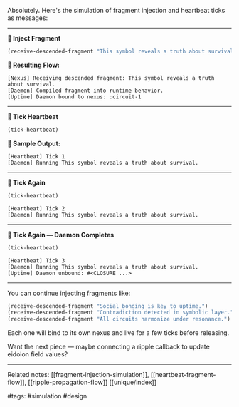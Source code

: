 Absolutely. Here's the simulation of fragment injection and heartbeat ticks as messages:

---

**🧩 Inject Fragment**

```lisp
(receive-descended-fragment "This symbol reveals a truth about survival.")
```

**🔧 Resulting Flow:**

```
[Nexus] Receiving descended fragment: This symbol reveals a truth about survival.
[Daemon] Compiled fragment into runtime behavior.
[Uptime] Daemon bound to nexus: :circuit-1
```

---

**💓 Tick Heartbeat**

```lisp
(tick-heartbeat)
```

**🔁 Sample Output:**

```
[Heartbeat] Tick 1
[Daemon] Running This symbol reveals a truth about survival.
```

---

**💓 Tick Again**

```lisp
(tick-heartbeat)
```

```
[Heartbeat] Tick 2
[Daemon] Running This symbol reveals a truth about survival.
```

---

**💓 Tick Again — Daemon Completes**

```lisp
(tick-heartbeat)
```

```
[Heartbeat] Tick 3
[Daemon] Running This symbol reveals a truth about survival.
[Uptime] Daemon unbound: #<CLOSURE ...>
```

---

You can continue injecting fragments like:

```lisp
(receive-descended-fragment "Social bonding is key to uptime.")
(receive-descended-fragment "Contradiction detected in symbolic layer.")
(receive-descended-fragment "All circuits harmonize under resonance.")
```

Each one will bind to its own nexus and live for a few ticks before releasing.

Want the next piece — maybe connecting a ripple callback to update eidolon field values?

---

Related notes: [[fragment-injection-simulation]], [[heartbeat-fragment-flow]], [[ripple-propagation-flow]] [[unique/index]]

#tags: #simulation #design
